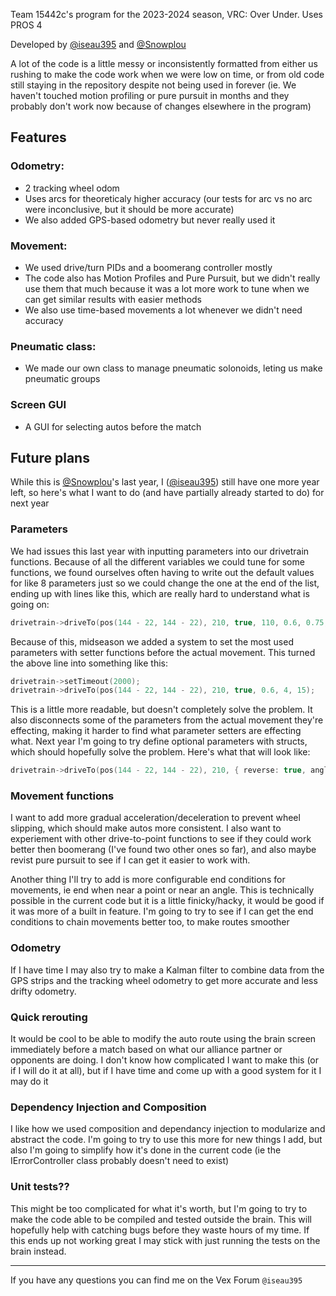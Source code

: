 Team 15442c's program for the 2023-2024 season, VRC: Over Under. Uses PROS 4

Developed by [@iseau395](https://github.com/iseau395) and [@Snowplou](https://github.com/Snowplou)

A lot of the code is a little messy or inconsistently formatted from either us rushing to make the code work when we were low on time, or from old code still staying in the repository
despite not being used in forever (ie. We haven't touched motion profiling or pure pursuit in months and they probably don't work now because of changes elsewhere in the program)

## Features

### Odometry:
* 2 tracking wheel odom
* Uses arcs for theoreticaly higher accuracy (our tests for arc vs no arc were inconclusive, but it should be more accurate)
* We also added GPS-based odometry but never really used it

### Movement:
* We used drive/turn PIDs and a boomerang controller mostly
* The code also has Motion Profiles and Pure Pursuit, but we didn't really use them that much because it was a lot more work to tune when we can get similar results with easier methods
* We also use time-based movements a lot whenever we didn't need accuracy

### Pneumatic class:
* We made our own class to manage pneumatic solonoids, leting us make pneumatic groups

### Screen GUI
* A GUI for selecting autos before the match

## Future plans

While this is [@Snowplou](https://github.com/Snowplou)'s last year, I ([@iseau395](https://github.com/iseau395)) still have one more year left, so here's what I want to do (and have partially already started to do) for next year

### Parameters
We had issues this last year with inputting parameters into our drivetrain functions. Because of all the different variables we could tune for some functions, we found ourselves often having to write out the default values for like 8 parameters just so we could change the one at the end of the list, ending up with lines like this, which are really hard to understand what is going on:
```cpp
drivetrain->driveTo(pos(144 - 22, 144 - 22), 210, true, 110, 0.6, 0.75, false, 4, 2000, 15);
```
Because of this, midseason we added a system to set the most used parameters with setter functions before the actual movement. This turned the above line into something like this:
```cpp
drivetrain->setTimeout(2000);
drivetrain->driveTo(pos(144 - 22, 144 - 22), 210, true, 0.6, 4, 15);
```
This is a little more readable, but doesn't completely solve the problem. It also disconnects some of the parameters from the actual movement they're effecting, making it harder to find what parameter setters are effecting what. Next year I'm going to try define optional parameters with structs, which should hopefully solve the problem. Here's what that will look like:
```cpp
drivetrain->driveTo(pos(144 - 22, 144 - 22), 210, { reverse: true, angle_correction: 15, timeout: 2000 });
```

### Movement functions
I want to add more gradual acceleration/deceleration to prevent wheel slipping, which should make autos more consistent. I also want to experiement with other drive-to-point functions to see if they could work better then boomerang (I've found two other ones so far), and also maybe revist pure pursuit to see if I can get it easier to work with. 

Another thing I'll try to add is more configurable end conditions for movements, ie end when near a point or near an angle. This is technically possible in the current code but it is a little finicky/hacky, it would be good if it was more of a built in feature. I'm going to try to see if I can get the end conditions to chain movements better too, to make routes smoother

### Odometry
If I have time I may also try to make a Kalman filter to combine data from the GPS strips and the tracking wheel odometry to get more accurate and less drifty odometry.

### Quick rerouting
It would be cool to be able to modify the auto route using the brain screen immediately before a match based on what our alliance partner or opponents are doing. I don't know how complicated I want to make this (or if I will do it at all), but if I have time and come up with a good system for it I may do it

### Dependency Injection and Composition
I like how we used composition and dependancy injection to modularize and abstract the code. I'm going to try to use this more for new things I add, but also I'm going to simplify how it's done in the current code (ie the IErrorController class probably doesn't need to exist)

### Unit tests??
This might be too complicated for what it's worth, but I'm going to try to make the code able to be compiled and tested outside the brain. This will hopefully help with catching bugs before they waste hours of my time. If this ends up not working great I may stick with just running the tests on the brain instead.

---

If you have any questions you can find me on the Vex Forum `@iseau395`
